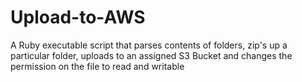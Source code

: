 # Upload-to-AWS
A Ruby executable script that parses contents of folders, zip's up a particular folder, uploads to an assigned S3 Bucket and changes the permission on the file to read and writable
